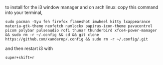 to install for the i3 window manager and on arch linux: copy this command into your terminal,
```
sudo pacman -Syu feh firefox flameshot imwheel kitty lxappearance materia-gtk-theme neofetch numlockx papirus-icon-theme pavucontrol picom polybar pulseaudio rofi thunar thunderbird xfce4-power-manager && sudo rm -r ~/.config && cd && git clone https://github.com/xandernp/.config && sudo rm -r ~/.config/.git
```
and then restart i3 with 
```
super+shift+r
```
